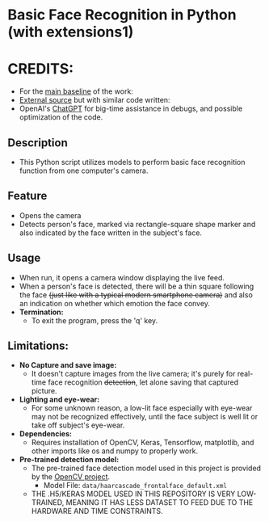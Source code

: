 
# Basic Face Recognition in Python (with extensions1)
 
# CREDITS:
 - For the [main baseline](https://www.youtube.com/watch?v=avv9GQ3b6Qg) of the work: 
 - [External source](https://medium.com/analytics-vidhya/realtime-face-emotion-recognition-using-transfer-learning-in-tensorflow-3add4f4f3ff3) but with similar code written:
 - OpenAI's [ChatGPT](https://openai.com/chatgpt) for big-time assistance in debugs, and possible optimization of the code.

## Description
- This Python script utilizes models to perform basic face recognition function from  one computer's camera.

## Feature
- Opens the camera
- Detects person's face, marked via rectangle-square shape marker and also indicated by the face written in the subject's face.

## Usage
  - When run, it opens a camera window displaying the live feed.
  - When a person's face is detected, there will be a thin square following the face
    ~~(just like with a typical modern smartphone camera)~~ and also an indication on whether which emotion the face convey.
- **Termination:**
  - To exit the program, press the 'q' key.

## Limitations:
- **No Capture and save image:**
    - It doesn't capture images from the live camera; it's purely for real-time face recognition ~~detection~~,
  let alone saving that captured picture.
- **Lighting and eye-wear:**
    - For some unknown reason, a low-lit face especially with eye-wear may not be recognized effectively,
    until the face subject is well lit or take off subject's eye-wear.
- **Dependencies:** 
     - Requires installation of OpenCV, Keras, Tensorflow, matplotlib, and other imports like os and numpy to properly work.
- **Pre-trained detection model:**
    - The pre-trained face detection model used in this project is provided by the [OpenCV project](https://github.com/opencv/opencv).
      - Model File: `data/haarcascade_frontalface_default.xml`
    - THE .H5/KERAS MODEL USED IN THIS REPOSITORY IS VERY LOW-TRAINED, MEANING IT HAS LESS DATASET TO FEED DUE TO THE HARDWARE AND TIME CONSTRAINTS.


